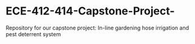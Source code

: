 # ECE-412-414-Capstone-Project-
Repository for our capstone project: In-line gardening hose irrigation and pest deterrent system
